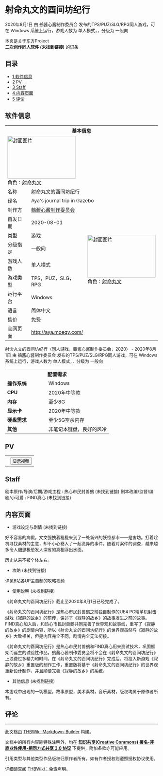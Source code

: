 # 射命丸文的酉间坊纪行

<!-- source html: G:\repos\THBWiki-Markdown-Builder\THBWikiMarkdown\Temp\main\9\95\ns0%3A%E5%B0%84%E5%91%BD%E4%B8%B8%E6%96%87%E7%9A%84%E9%85%89%E9%97%B4%E5%9D%8A%E7%BA%AA%E8%A1%8C.html -->

2020年8月1日 由 鵺酱心酱制作委员会  发布的TPS/PUZ/SLG/RPG同人游戏，可在 Windows 系统上运行，游戏人数为 单人模式，，分级为 一般向

本页是关于东方Project  
 **二次创作同人软件 (未找到链接)** 的词条

## 目录

- [1 软件信息](#软件信息)
- [2 PV](#PV)
- [3 Staff](#Staff)
- [4 内容页面](#内容页面)
- [5 评论](#评论)





## 软件信息

<table><tbody><tr><th colspan="3">基本信息</th></tr><tr><td class="cover-artwork-mobile" colspan="2"><a href="./文件-射命丸文的酉间坊纪行封面.jpg.md" class="image" title="封面图片"><img alt="封面图片" src="https://upload.thwiki.cc/thumb/0/0a/%E5%B0%84%E5%91%BD%E4%B8%B8%E6%96%87%E7%9A%84%E9%85%89%E9%97%B4%E5%9D%8A%E7%BA%AA%E8%A1%8C%E5%B0%81%E9%9D%A2.jpg/224px-%E5%B0%84%E5%91%BD%E4%B8%B8%E6%96%87%E7%9A%84%E9%85%89%E9%97%B4%E5%9D%8A%E7%BA%AA%E8%A1%8C%E5%B0%81%E9%9D%A2.jpg" decoding="async" loading="lazy" width="224" height="140" srcset="https://upload.thwiki.cc/thumb/0/0a/%E5%B0%84%E5%91%BD%E4%B8%B8%E6%96%87%E7%9A%84%E9%85%89%E9%97%B4%E5%9D%8A%E7%BA%AA%E8%A1%8C%E5%B0%81%E9%9D%A2.jpg/336px-%E5%B0%84%E5%91%BD%E4%B8%B8%E6%96%87%E7%9A%84%E9%85%89%E9%97%B4%E5%9D%8A%E7%BA%AA%E8%A1%8C%E5%B0%81%E9%9D%A2.jpg 1.5x, https://upload.thwiki.cc/thumb/0/0a/%E5%B0%84%E5%91%BD%E4%B8%B8%E6%96%87%E7%9A%84%E9%85%89%E9%97%B4%E5%9D%8A%E7%BA%AA%E8%A1%8C%E5%B0%81%E9%9D%A2.jpg/448px-%E5%B0%84%E5%91%BD%E4%B8%B8%E6%96%87%E7%9A%84%E9%85%89%E9%97%B4%E5%9D%8A%E7%BA%AA%E8%A1%8C%E5%B0%81%E9%9D%A2.jpg 2x" data-file-width="1155" data-file-height="722"></a><div class="cover-char">角色：<a href="./射命丸文.md" title="射命丸文">射命丸文</a></div></td>
</tr><tr><td class="label">名称</td><td colspan="2"> 射命丸文的酉间坊纪行 </td></tr><tr><td class="label">译名</td><td colspan="2"> Aya&#39;s journal trip in Gazebo </td></tr><tr><td class="label">制作方</td><td><a href="/index.php?title=%E9%B5%BA%E9%85%B1%E5%BF%83%E9%85%B1%E5%88%B6%E4%BD%9C%E5%A7%94%E5%91%98%E4%BC%9A&amp;action=edit&amp;redlink=1" class="new" title="鵺酱心酱制作委员会（页面不存在）">鵺酱心酱制作委员会</a></td><td class="cover-artwork" rowspan="8" style="min-width:224px;"><a href="./文件-射命丸文的酉间坊纪行封面.jpg.md" class="image" title="封面图片"><img alt="封面图片" src="https://upload.thwiki.cc/thumb/0/0a/%E5%B0%84%E5%91%BD%E4%B8%B8%E6%96%87%E7%9A%84%E9%85%89%E9%97%B4%E5%9D%8A%E7%BA%AA%E8%A1%8C%E5%B0%81%E9%9D%A2.jpg/224px-%E5%B0%84%E5%91%BD%E4%B8%B8%E6%96%87%E7%9A%84%E9%85%89%E9%97%B4%E5%9D%8A%E7%BA%AA%E8%A1%8C%E5%B0%81%E9%9D%A2.jpg" decoding="async" loading="lazy" width="224" height="140" srcset="https://upload.thwiki.cc/thumb/0/0a/%E5%B0%84%E5%91%BD%E4%B8%B8%E6%96%87%E7%9A%84%E9%85%89%E9%97%B4%E5%9D%8A%E7%BA%AA%E8%A1%8C%E5%B0%81%E9%9D%A2.jpg/336px-%E5%B0%84%E5%91%BD%E4%B8%B8%E6%96%87%E7%9A%84%E9%85%89%E9%97%B4%E5%9D%8A%E7%BA%AA%E8%A1%8C%E5%B0%81%E9%9D%A2.jpg 1.5x, https://upload.thwiki.cc/thumb/0/0a/%E5%B0%84%E5%91%BD%E4%B8%B8%E6%96%87%E7%9A%84%E9%85%89%E9%97%B4%E5%9D%8A%E7%BA%AA%E8%A1%8C%E5%B0%81%E9%9D%A2.jpg/448px-%E5%B0%84%E5%91%BD%E4%B8%B8%E6%96%87%E7%9A%84%E9%85%89%E9%97%B4%E5%9D%8A%E7%BA%AA%E8%A1%8C%E5%B0%81%E9%9D%A2.jpg 2x" data-file-width="1155" data-file-height="722"></a><div class="cover-char">角色：<a href="./射命丸文.md" title="射命丸文">射命丸文</a></div></td>
</tr><tr><td class="label">首发日期</td><td>2020-08-01</td></tr><tr><td class="label">类型</td><td>游戏</td></tr><tr><td class="label">分级指定</td><td>一般向</td></tr><tr><td class="label">游戏人数</td><td>单人模式</td></tr><tr><td class="label">游戏类型</td><td>TPS，PUZ，SLG，RPG</td></tr><tr><td class="label">运行平台</td><td>Windows</td></tr><tr><td class="label">语言</td><td>简体中文</td></tr><tr><td class="label">售价</td><td>免费</td></tr>
<tr><td class="label">官网页面</td><td colspan="2"><a rel="nofollow" class="external free" href="http://aya.moeqy.com/">http://aya.moeqy.com/</a></td></tr></tbody></table>

射命丸文的酉间坊纪行（同人游戏，鵺酱心酱制作委员会，2020） - 2020年8月1日 由 鵺酱心酱制作委员会  发布的TPS/PUZ/SLG/RPG同人游戏，可在 Windows 系统上运行，游戏人数为 单人模式，，分级为 一般向
  
  

  


<table>
<tbody><tr><th colspan="2">配置需求</th></tr>
<tr><td style="width:120px;padding-left:7px;"><b>操作系统</b></td><td>Windows</td></tr><tr><td style="width:120px;padding-left:7px;"><b>CPU</b></td><td>2020年中等款</td></tr><tr><td style="width:120px;padding-left:7px;"><b>内存</b></td><td>至少8G</td></tr><tr><td style="width:120px;padding-left:7px;"><b>显示卡</b></td><td>2020年中等款</td></tr><tr><td style="width:120px;padding-left:7px;"><b>硬盘需求</b></td><td>至少5G空余内存</td></tr><tr><td style="width:120px;padding-left:7px;"><b>其他</b></td><td>非笔记本键盘，良好的风冷</td></tr>
</tbody></table>



## PV
  


  

<table>
<tr><th style="text-align: center;"><a class="bilibili-title external text" target="_blank" rel="nofollow" style="margin: 0 0.4em 0 0.2em;"></a><input type="button" class="bilibili-toggle" value="显示视频" style="float: right;"></th></tr>
<tr class="bilibili-video" style="display: none;"><td></td></tr>
</table>






## Staff
剧本原作/导演/后期/游戏主程
: 热心市民封兽鵺 (未找到链接)
剧本改编/监督/编剧/小可爱
: FIND真心 (未找到链接)


## 内容页面
- 游戏设定与剧情 (未找到链接)

  
好不容易的病假，文文强拽着椛椛来到了一处新兴的妖怪都市——是害坊。打着趁机寻找素材的主意，却不小心卷入了一起诡异的事件。随着对案件的调查，越来越多令人细思极恐发人深省的真相浮出水面。  

历史从来不被个体左右。
  

- 攻略 (未找到链接)

  
详见B站各UP主自制的攻略视频
  

- 使用说明 (未找到链接)

  
《射命丸文的酉间坊纪行》截止至2020年8月1日已经完成了。  

《射命丸文的酉间坊纪行》是热心市民封兽鵺之前独自制作的UE4 PC端单机射击游戏《[寂静的故乡](./寂静的故乡.md)》的前传，讲述了《寂静的故乡》的故事发生之前的故事。FIND真心加入后，和热心市民封兽鵺共同完善了世界观和故事线，重写了《寂静的故乡》的剧情内容，所以《射命丸文的酉间坊纪行》的世界观虽然与《寂静的故乡》大致相关，但是内容完全不同，剧情完全无法衔接。  

《射命丸文的酉间坊纪行》是热心市民封兽鵺和FIND真心用来测试技术，巩固框架而诞生的试验性作品，鵺酱心酱制作委员会将不会在《射命丸文的酉间坊纪行》上浪费过多精力和时间。在《射命丸文的酉间坊纪行》完成后，将投入新游戏《寂静的故乡》重置版的制作工作，重置版将基于《射命丸文的酉间坊纪行》的世界观重新设计制作，并且顺便完善《寂静的故乡》的系统。
  

- 其他信息 (未找到链接)

  
本游戏中出现的一切模型，故事原型，美术素材，音乐素材，版权均属于原作者所有。
  


## 评论




---

此文档由 [THBWiki-Markdown-Builder](https://github.com/Delsin-Yu/THBWiki-Markdown-Builder) 构建。

文档中的所有内容除特殊注明外，均在 [**知识共享(Creative Commons) 署名-非商业性使用-相同方式共享 3.0 协议**](https://creativecommons.org/licenses/by-sa/3.0/deed.zh-hans) 下提供，附加条款亦可能应用。

引用类型与其他类型作品版权归原作者所有，如有作者授权则遵照授权协议使用。

详细请查阅 [THBWiki：免责声明](https://thbwiki.cc/THBWiki:%E5%85%8D%E8%B4%A3%E5%A3%B0%E6%98%8E)。

